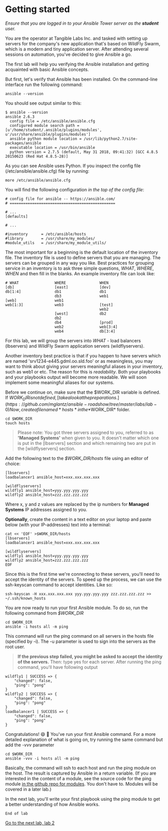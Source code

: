 # Getting started

_Ensure that you are logged in to your Ansible Tower server as the **student** user._

You are the operator at Tangible Labs Inc. and tasked with setting up servers for the company's new application that's based on WildFly Swarm, which is a modern and tiny application server. After attending several sessions on automation, you've decided to give Ansible a go.

The first lab will help you verifying the Ansible installation and getting acquainted with basic Ansible concepts.

But first, let's verify that Ansible has been installed. On the command-line interface run the following command:

```
ansible --version
```

You should see output similar to this:

```
$ ansible --version
ansible 2.6.3
  config file = /etc/ansible/ansible.cfg
  configured module search path = [u'/home/student/.ansible/plugins/modules', u'/usr/share/ansible/plugins/modules']
  ansible python module location = /usr/lib/python2.7/site-packages/ansible
  executable location = /usr/bin/ansible
  python version = 2.7.5 (default, May 31 2018, 09:41:32) [GCC 4.8.5 20150623 (Red Hat 4.8.5-28)]
```

As you can see Ansible uses Python. If you inspect the config file (/etc/ansible/ansible.cfg) file by running:
```
more /etc/ansible/ansible.cfg
```
You will find the following configuration _in the top of the config file_:

```
# config file for ansible -- https://ansible.com/
# ===============================================

# ...
[defaults]

# ...

#inventory      = /etc/ansible/hosts
#library        = /usr/share/my_modules/
#module_utils   = /usr/share/my_module_utils/
```

The most important for a beginning is the default location of the inventory file. The inventory file is used to define servers that you are managing. The servers can be grouped in any way you like. Best practices for grouping service in an inventory is to ask three simple questions, _WHAT_, _WHERE_, _WHEN_ and then fill in the blanks. An example inventory file can look like:

```
# WHAT                WHERE               WHEN
[db]                  [east]              [dev]
db[1:4]               db1                 db1
                      db3                 web1
[web]                 web1
web[1:3]              web3                [test]
                                          web2
                      [west]              db2
                      db2
                      db4                 [prod]
                      web2                web[3:4]
                      web4                db[3:4]
```

For this lab, we will group the servers into _WHAT_ - load balancers (lbservers) and WildFly Swarm application servers (wildflyservers).

Another inventory best practice is that if you happen to have servers which are named 'srv1234-e445.gdml.oo.sld.foo' or as meaningless, you may want to think about giving your servers meaningful aliases in your inventory, such as web1 or etc. The reason for this is _readability_. Both your playbooks and your playbooks output will become more readable. We will soon implement some meaningful aliases for our systems.

Before we continue on, make sure that the $WORK_DIR variable is defined. If $WORK_DIR is not defined, [take a look at the preparations.](https://github.com/mglantz/ansible-roadshow/tree/master/labs/lab-0)
Now, create a file named *hosts* in the *$WORK_DIR* folder.

```
cd $WORK_DIR
touch hosts
```
>Please note: You got three servers assigned to you, referred to as **'Managed Systems'** when given to you. It doesn't matter which one is put in the [lbservers] section and which remaining two are put in the [wildflyservers] section.

Add the following text to the _$WORK_DIR/hosts_ file using an editor of choice:
```
[lbservers]
loadbalancer1 ansible_host=xxx.xxx.xxx.xxx

[wildflyservers]
wildfly1 ansible_host=yyy.yyy.yyy.yyy
wildfly2 ansible_host=zzz.zzz.zzz.zzz
```
Where x, y and z values are replaced by the ip numbers for **Managed Systems** IP addresses assigned to you.

**Optionally**, create the content in a text editor on your laptop and paste below (with your IP-addresses) text into a terminal:
```
cat << 'EOF' >$WORK_DIR/hosts
[lbservers]
loadbalancer1 ansible_host=xxx.xxx.xxx.xxx

[wildflyservers]
wildfly1 ansible_host=yyy.yyy.yyy.yyy
wildfly2 ansible_host=zzz.zzz.zzz.zzz
EOF
```

Since this is the first time we're connecting to these servers, you'll need to accept the identity of the servers.
To speed up the process, we can use the ssh-keyscan command to accept identities. Like so:

```
ssh-keyscan -H xxx.xxx.xxx.xxx yyy.yyy.yyy.yyy zzz.zzz.zzz.zzz >> ~/.ssh/known_hosts
```

You are now ready to run your first Ansible module. To do so, run the following command from *$WORK_DIR*

```
cd $WORK_DIR
ansible -i hosts all -m ping
```

This command will run the ping command on all servers in the hosts file (specified by -i). The -u parameter is used to sign into the servers as the root user. 
>**If the previous step failed, you might be asked to accept the identity of the servers.**
Then: type yes for each server. After running the ping command, you'll have following output

```
wildfly1 | SUCCESS => {
    "changed": false, 
    "ping": "pong"
}
wildfly2 | SUCCESS => {
    "changed": false, 
    "ping": "pong"
}
loadbalancer1 | SUCCESS => {
    "changed": false, 
    "ping": "pong"
}
```

Congratulations! :smile: :tada: You've run your first Ansible command.
For a more detailed explanation of what is going on, try running the same command but add the *-vvv* parameter

```
cd $WORK_DIR
ansible -vvv -i hosts all -m ping
```

Basically, the command will ssh to each host and run the ping module on the host. The result is captured by Ansible in a return variable. (If you are interested in the content of a module, see the source code for the ping module [in the github repo for modules](https://github.com/ansible/ansible-modules-core/blob/devel/system/ping.py). You don't have to. Modules will be covered in a later lab.)

In the next lab, you'll write your first playbook using the ping module to get a better understanding of how Ansible works.

```
End of lab
```
[Go to the next lab, lab 2](../lab-2/README.md)
